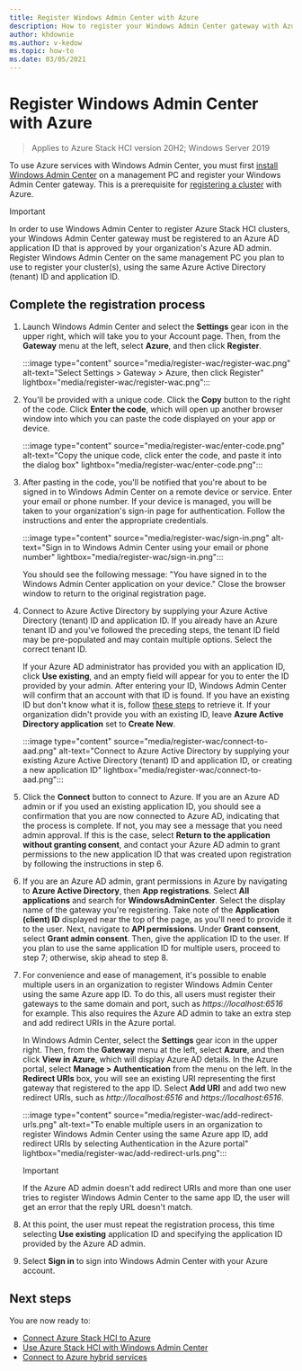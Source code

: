 ```yaml
---
title: Register Windows Admin Center with Azure
description: How to register your Windows Admin Center gateway with Azure.
author: khdownie
ms.author: v-kedow
ms.topic: how-to
ms.date: 03/05/2021
---
```


# Register Windows Admin Center with Azure

> Applies to Azure Stack HCI version 20H2; Windows Server 2019

To use Azure services with Windows Admin Center, you must first [install Windows Admin Center](/windows-server/manage/windows-admin-center/deploy/install) on a management PC and register your Windows Admin Center gateway. This is a prerequisite for [registering a cluster](../deploy/register-with-azure.md) with Azure.

   > [!IMPORTANT]
   > In order to use Windows Admin Center to register Azure Stack HCI clusters, your Windows Admin Center gateway must be registered to an Azure AD application ID that is approved by your organization's Azure AD admin. Register Windows Admin Center on the same management PC you plan to use to register your cluster(s), using the same Azure Active Directory (tenant) ID and application ID.

## Complete the registration process

1. Launch Windows Admin Center and select the **Settings** gear icon in the upper right, which will take you to your Account page. Then, from the **Gateway** menu at the left, select **Azure**, and then click **Register**.

   :::image type="content" source="media/register-wac/register-wac.png" alt-text="Select Settings > Gateway > Azure, then click Register" lightbox="media/register-wac/register-wac.png":::

2. You'll be provided with a unique code. Click the **Copy** button to the right of the code. Click **Enter the code**, which will open up another browser window into which you can paste the code displayed on your app or device.

   :::image type="content" source="media/register-wac/enter-code.png" alt-text="Copy the unique code, click enter the code, and paste it into the dialog box" lightbox="media/register-wac/enter-code.png":::

3. After pasting in the code, you'll be notified that you're about to be signed in to Windows Admin Center on a remote device or service. Enter your email or phone number. If your device is managed, you will be taken to your organization's sign-in page for authentication. Follow the instructions and enter the appropriate credentials.

   :::image type="content" source="media/register-wac/sign-in.png" alt-text="Sign in to Windows Admin Center using your email or phone number" lightbox="media/register-wac/sign-in.png":::

   You should see the following message: "You have signed in to the Windows Admin Center application on your device." Close the browser window to return to the original registration page.

4. Connect to Azure Active Directory by supplying your Azure Active Directory (tenant) ID and application ID. If you already have an Azure tenant ID and you've followed the preceding steps, the tenant ID field may be pre-populated and may contain multiple options. Select the correct tenant ID. 

   If your Azure AD administrator has provided you with an application ID, click **Use existing**, and an empty field will appear for you to enter the ID provided by your admin. After entering your ID, Windows Admin Center will confirm that an account with that ID is found. If you have an existing ID but don't know what it is, follow [these steps](/azure/active-directory/develop/howto-create-service-principal-portal#get-values-for-signing-in) to retrieve it. If your organization didn't provide you with an existing ID, leave **Azure Active Directory application** set to **Create New**.

   :::image type="content" source="media/register-wac/connect-to-aad.png" alt-text="Connect to Azure Active Directory by supplying your existing Azure Active Directory (tenant) ID and application ID, or creating a new application ID" lightbox="media/register-wac/connect-to-aad.png":::

5. Click the **Connect** button to connect to Azure. If you are an Azure AD admin or if you used an existing application ID, you should see a confirmation that you are now connected to Azure AD, indicating that the process is complete. If not, you may see a message that you need admin approval. If this is the case, select **Return to the application without granting consent**, and contact your Azure AD admin to grant permissions to the new application ID that was created upon registration by following the instructions in step 6.

6. If you are an Azure AD admin, grant permissions in Azure by navigating to **Azure Active Directory**, then **App registrations**. Select **All applications** and search for **WindowsAdminCenter**. Select the display name of the gateway you're registering. Take note of the **Application (client) ID** displayed near the top of the page, as you'll need to provide it to the user. Next, navigate to **API permissions**. Under **Grant consent**, select **Grant admin consent**. Then, give the application ID to the user. If you plan to use the same application ID for multiple users, proceed to step 7; otherwise, skip ahead to step 8.

7. For convenience and ease of management, it's possible to enable multiple users in an organization to register Windows Admin Center using the same Azure app ID. To do this, all users must register their gateways to the same domain and port, such as *https://localhost:6516* for example. This also requires the Azure AD admin to take an extra step and add redirect URIs in the Azure portal.

   In Windows Admin Center, select the **Settings** gear icon in the upper right. Then, from the **Gateway** menu at the left, select **Azure**, and then click **View in Azure**, which will display Azure AD details. In the Azure portal, select **Manage > Authentication** from the menu on the left. In the **Redirect URIs** box, you will see an existing URI representing the first gateway that registered to the app ID. Select **Add URI** and add two new redirect URIs, such as *http://localhost:6516* and *https://localhost:6516*.

   :::image type="content" source="media/register-wac/add-redirect-urls.png" alt-text="To enable multiple users in an organization to register Windows Admin Center using the same Azure app ID, add redirect URIs by selecting Authentication in the Azure portal" lightbox="media/register-wac/add-redirect-urls.png":::

   > [!IMPORTANT]
   > If the Azure AD admin doesn't add redirect URIs and more than one user tries to register Windows Admin Center to the same app ID, the user will get an error that the reply URL doesn't match.

7. At this point, the user must repeat the registration process, this time selecting **Use existing** application ID and specifying the application ID provided by the Azure AD admin.

8. Select **Sign in** to sign into Windows Admin Center with your Azure account.

## Next steps

You are now ready to:

- [Connect Azure Stack HCI to Azure](../deploy/register-with-azure.md)
- [Use Azure Stack HCI with Windows Admin Center](../get-started.md)
- [Connect to Azure hybrid services](/windows-server/manage/windows-admin-center/azure/)